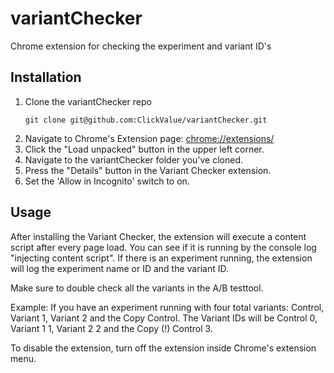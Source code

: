 # variantChecker
Chrome extension for checking the experiment and variant ID's

## Installation
1. Clone the variantChecker repo
   ```
   git clone git@github.com:ClickValue/variantChecker.git
   ```
2. Navigate to Chrome's Extension page: <chrome://extensions/>
3. Click the "Load unpacked" button in the upper left corner.
4. Navigate to the variantChecker folder you've cloned.
5. Press the "Details" button in the Variant Checker extension.
6. Set the 'Allow in Incognito' switch to on. 

## Usage
After installing the Variant Checker, the extension will execute a content script after every page load. You can see if it is running by the console log "injecting content script". If there is an experiment running, the extension will log the experiment name or ID and the variant ID.

Make sure to double check all the variants in the A/B testtool.

Example:
If you have an experiment running with four total variants: Control, Variant 1, Variant 2 and the Copy Control. The Variant IDs will be Control 0, Variant 1 1, Variant 2 2 and the Copy (!) Control 3.

To disable the extension, turn off the extension inside Chrome's extension menu.
